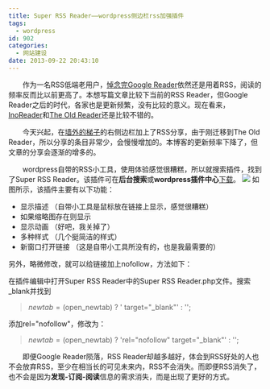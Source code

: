 ```yaml
---
title: Super RSS Reader——wordpress侧边栏rss加强插件
tags:
  - wordpress
id: 902
categories:
  - 网站建设
date: 2013-09-22 20:43:10
---
```


　　作为一名RSS低端老用户，[悼念完Google Reader](http://www.itoldme.net/archives/884)依然还是用着RSS，阅读的频率反而比以前更高了。本想写篇文章比较下当前的RSS Reader，但Google Reader之后的时代，各家也是更新频繁，没有比较的意义。现在看来，[InoReader](https://inoreader.com/)和[The Old Reader](http://theoldreader.com)还是比较不错的。

　　今天兴起，在[墙外的梯子](http://www.itoldme.net)的右侧边栏加上了RSS分享，由于刚迁移到The Old Reader，所以分享的条目非常少，会慢慢增加的。本博客的更新频率下降了，但文章的分享会逐渐的增多的。

　　wordpress自带的RSS小工具，使用体验感觉很糟糕，所以就搜索插件，找到了Super RSS Reader。该插件可在**后台搜索**或**wordpress插件中心**[下载](http://wordpress.org/plugins/super-rss-reader/)。
![](http://www.itoldme.net/wordpress/wp-content/uploads/2013/09/super-rss-reader.png)
如图所示，该插件主要有以下功能：

*   显示描述 （自带小工具是鼠标放在链接上显示，感觉很糟糕）
*   如果缩略图存在则显示
*   显示动画 （好吧，我关掉了）
*   多种样式 （几个挺简洁的样式）
*   新窗口打开链接 （这是自带小工具所没有的，也是我最需要的）

另外，略微修改，就可以给链接加上nofollow，方法如下：

在插件编辑中打开Super RSS Reader中的Super RSS Reader.php文件。搜索_blank并找到

> $newtab = ($open_newtab) ? ' target="_blank"' : '';

添加rel="nofollow"，修改为：

> $newtab = ($open_newtab) ? 'rel="nofollow" target="_blank"' : '';

　　即便Google Reader陨落，RSS Reader却越多越好，体会到RSS好处的人也不会放弃RSS，至少在相当长的可见未来内，RSS不会消失。而即便RSS消失了，也不会是因为**发现-订阅-阅读**信息的需求消失，而是出现了更好的方式。